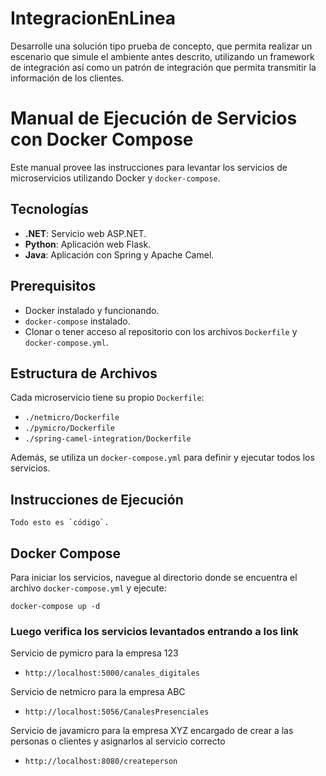 # IntegracionEnLinea
Desarrolle una solución tipo prueba de concepto, que permita realizar un escenario que simule el ambiente antes descrito, utilizando un framework de integración así como un patrón de integración que permita transmitir la información de los clientes.

# Manual de Ejecución de Servicios con Docker Compose

Este manual provee las instrucciones para levantar los servicios de microservicios utilizando Docker y `docker-compose`.

## Tecnologías

- **.NET**: Servicio web ASP.NET.
- **Python**: Aplicación web Flask.
- **Java**: Aplicación con Spring y Apache Camel.

## Prerequisitos

- Docker instalado y funcionando.
- `docker-compose` instalado.
- Clonar o tener acceso al repositorio con los archivos `Dockerfile` y `docker-compose.yml`.


## Estructura de Archivos

Cada microservicio tiene su propio `Dockerfile`:

- `./netmicro/Dockerfile`
- `./pymicro/Dockerfile`
- `./spring-camel-integration/Dockerfile`

Además, se utiliza un `docker-compose.yml` para definir y ejecutar todos los servicios.


## Instrucciones de Ejecución
``Todo esto es `código`. ``

## Docker Compose

Para iniciar los servicios, navegue al directorio donde se encuentra el archivo `docker-compose.yml` y ejecute:

``docker-compose up -d``

### Luego verifica los servicios levantados entrando a los link

Servicio de pymicro para la empresa 123
- `http://localhost:5000/canales_digitales`

Servicio de netmicro para la empresa ABC
- `http://localhost:5056/CanalesPresenciales`

Servicio de javamicro para la empresa XYZ encargado de crear a las personas o clientes y asignarlos al servicio correcto 
- `http://localhost:8080/createperson`



